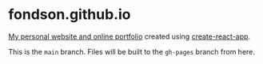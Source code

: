 # fondson.github.io

<a href="http://fondson.github.io">My personal website and online portfolio</a> created using [create-react-app](https://github.com/facebookincubator/create-react-app).

This is the `main` branch. Files will be built to the `gh-pages` branch from here.
